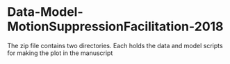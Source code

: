 # Data-Model-MotionSuppressionFacilitation-2018
The zip file contains two directories. Each holds the data and model scripts for making the plot in the manuscript
